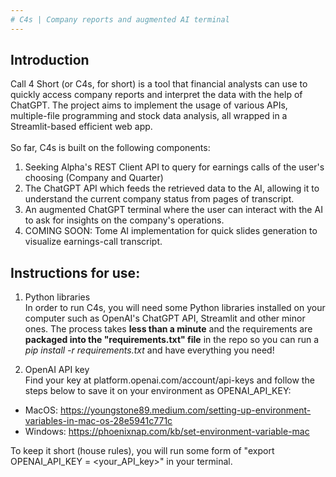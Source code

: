 ```yaml
---
# C4s | Company reports and augmented AI terminal
---
```


## Introduction

Call 4 Short (or C4s, for short) is a tool that financial analysts can use to quickly access company reports and interpret the data with the help of ChatGPT. The project aims to implement the usage of various APIs, multiple-file programming and stock data analysis, all wrapped in a Streamlit-based efficient web app. 
<br> 
<br>
So far, C4s is built on the following components:
1. Seeking Alpha's REST Client API to query for earnings calls of the user's choosing (Company and Quarter)
2. The ChatGPT API which feeds the retrieved data to the AI, allowing it to understand the current company status from pages of transcript.
3. An augmented ChatGPT terminal where the user can interact with the AI to ask for insights on the company's operations.
4. COMING SOON: Tome AI implementation for quick slides generation to visualize earnings-call transcript.


## Instructions for use:
1. Python libraries <br>
In order to run C4s, you will need some Python libraries installed on your computer such as OpenAI's ChatGPT API, Streamlit and other minor ones. The process takes **less than a minute** and the requirements are **packaged into the "requirements.txt" file** in the repo so you can run a *pip install -r requirements.txt* and have everything you need!

2. OpenAI API key <br>
Find your key at platform.openai.com/account/api-keys and follow the steps below to save it on your environment as OPENAI_API_KEY:
- MacOS: https://youngstone89.medium.com/setting-up-environment-variables-in-mac-os-28e5941c771c
- Windows: https://phoenixnap.com/kb/set-environment-variable-mac

To keep it short (house rules), you will run some form of "export OPENAI_API_KEY = <your_API_key>" in your terminal. 

